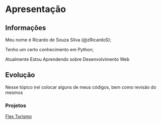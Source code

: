 # Apresentação

## Informações

Meu nome é Ricardo de Souza Silva (@zRicardoS);

Tenho um certo conhecimento em Python;

Atualmente Estou Aprendendo sobre Desenvolvimento Web

## Evolução

Nesse tópico irei colocar alguns de meus códigos, bem como revisão do mesmos

### Projetos

[Flex Turismo](https://github.com/zRicardoS/project-flex)

<!---
zRicardoS/zRicardoS is a ✨ special ✨ repository because its `README.md` (this file) appears on your GitHub profile.
You can click the Preview link to take a look at your changes.
--->
